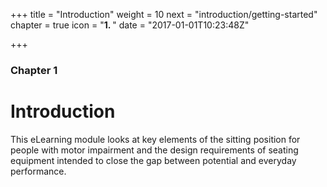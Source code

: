+++
title = "Introduction"
weight = 10
next = "introduction/getting-started"
chapter = true
icon = "<b>1. </b>"
date = "2017-01-01T10:23:48Z"

+++

### Chapter 1

# Introduction

This eLearning module looks at key elements of the sitting position for people with motor impairment and the design requirements of seating equipment intended to close the gap between potential and everyday performance.
